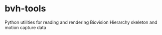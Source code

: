 # bvh-tools
Python utilities for reading and rendering Biovision Hierarchy skeleton and motion capture data
